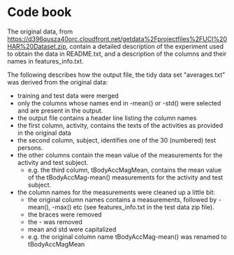 Code book
=======

The original data, from https://d396qusza40orc.cloudfront.net/getdata%2Fprojectfiles%2FUCI%20HAR%20Dataset.zip, contain a detailed description of the experiment used to obtain the data in README.txt, and a description of the columns and their names in features_info.txt.

The following describes how the output file, the tidy data set "averages.txt" was derived from the original data:
* training and test data were merged
* only the columns whose names end in -mean() or -std() were selected and are present in the output.
* the output file contains a header line listing the column names
* the first column, activity, contains the texts of the activities as provided in the original data
* the second column, subject, identifies one of the 30 (numbered) test persons.
* the other columns contain the mean value of the measurements for the activity and test subject.
  * e.g. the third column, tBodyAccMagMean, contains the mean value of the tBodyAccMag-mean() measurements for the activity and test subject.
* the column names for the measurements were cleaned up a little bit:
  * the original column names contains a measurements, followed by -mean(), -max() etc (see features_info.txt in the test data zip file).
  * the braces were removed
  * the - was removed
  * mean and std were capitalized
  * e.g. the original column name tBodyAccMag-mean() was renamed to tBodyAccMagMean
